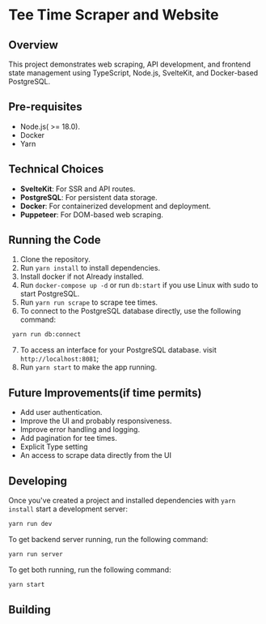 
# Tee Time Scraper and Website

## Overview
This project demonstrates web scraping, API development, and frontend state management using TypeScript, Node.js, SvelteKit, and Docker-based PostgreSQL.

## Pre-requisites
- Node.js( >= 18.0).
- Docker
- Yarn

## Technical Choices
- **SvelteKit**: For SSR and API routes.
- **PostgreSQL**: For persistent data storage.
- **Docker**: For containerized development and deployment.
- **Puppeteer**: For DOM-based web scraping.

## Running the Code
1. Clone the repository.
2. Run `yarn install` to install dependencies.
3. Install docker if not Already installed.
4. Run `docker-compose up -d` or run `db:start` if you use Linux with sudo to start PostgreSQL.
5. Run `yarn run scrape` to scrape tee times.
6. To connect to the PostgreSQL database directly, use the following command:
```bash
 yarn run db:connect
 ```
7. To access an interface for your PostgreSQL database. visit `http://localhost:8081`;
8. Run `yarn start` to make the app running.


## Future Improvements(if time permits)
- Add user authentication.
- Improve the UI and probably responsiveness.
- Improve error handling and logging.
- Add pagination for tee times.
- Explicit Type setting
- An access to scrape data directly from the UI
## Developing



Once you've created a project and installed dependencies with `yarn install`  start a development server:

```bash
yarn run dev
```


To get backend server running, run the following command:

```bash
yarn run server

```

To get both running, run the following command:

```bash
yarn start

```

## Building

